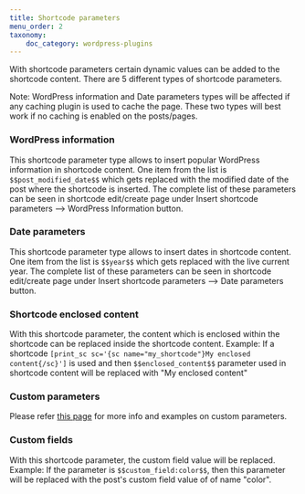 ```yaml
---
title: Shortcode parameters
menu_order: 2
taxonomy:
    doc_category: wordpress-plugins
---
```


With shortcode parameters certain dynamic values can be added to the shortcode content. There are 5 different types of shortcode parameters.

Note: WordPress information and Date parameters types will be affected if any caching plugin is used to cache the page. These two types will best work if no caching is enabled on the posts/pages.

### WordPress information

This shortcode parameter type allows to insert popular WordPress information in shortcode content. One item from the list is `$$post_modified_date$$` which gets replaced with the modified date of the post where the shortcode is inserted. The complete list of these parameters can be seen in shortcode edit/create page under Insert shortcode parameters --> WordPress Information button.

### Date parameters

This shortcode parameter type allows to insert dates in shortcode content. One item from the list is `$$year$$` which gets replaced with the live current year. The complete list of these parameters can be seen in shortcode edit/create page under Insert shortcode parameters --> Date parameters button.

### Shortcode enclosed content

With this shortcode parameter, the content which is enclosed within the shortcode can be replaced inside the shortcode content. Example: If a shortcode `[print_sc sc='{sc name="my_shortcode"}My enclosed content{/sc}']` is used and then `$$enclosed_content$$` parameter used in shortcode content will be replaced with "My enclosed content"

### Custom parameters

Please refer [this page](./custom-parameters) for more info and examples on custom parameters.

### Custom fields

With this shortcode parameter, the custom field value will be replaced. Example: If the parameter is `$$custom_field:color$$`, then this parameter will be replaced with the post's custom field value of of name "color".